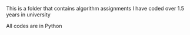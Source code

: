 This is a folder that contains algorithm assignments I have coded over 1.5 years in university

All codes are in Python
